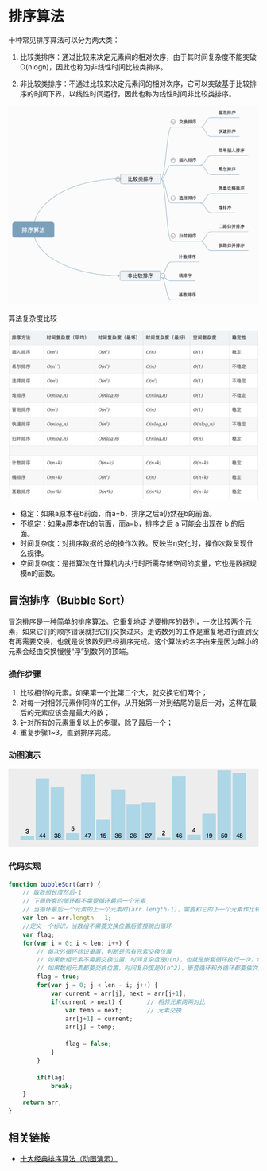 # 排序算法

十种常见排序算法可以分为两大类：

1. 比较类排序：通过比较来决定元素间的相对次序，由于其时间复杂度不能突破O(nlogn)，因此也称为非线性时间比较类排序。

2. 非比较类排序：不通过比较来决定元素间的相对次序，它可以突破基于比较排序的时间下界，以线性时间运行，因此也称为线性时间非比较类排序。

![排序算法](/assets/img/algorithms/sort-classify.png "排序算法")

算法复杂度比较

<!--
 | 排序方法 | 时间复杂度（平均） | 时间复杂度（最坏） | 时间复杂度（最好） | 空间复杂度 | 稳定性 |
 | :------: | :----------------: | :----------------: | :----------------: | :--------: | :----: |
 | 插入排序 |       O(n^2)       |       O(n^2)       |        O(n)        |    O(1)    |  稳定  |
-->

![算法复杂度](/assets/img/algorithms/sort-algorithmic-complexity.png "算法复杂度")

* 稳定：如果a原本在b前面，而a=b，排序之后a仍然在b的前面。
* 不稳定：如果a原本在b的前面，而a=b，排序之后 a 可能会出现在 b 的后面。
* 时间复杂度：对排序数据的总的操作次数。反映当n变化时，操作次数呈现什么规律。
* 空间复杂度：是指算法在计算机内执行时所需存储空间的度量，它也是数据规模n的函数。

## 冒泡排序（Bubble Sort）

冒泡排序是一种简单的排序算法。它重复地走访要排序的数列，一次比较两个元素，如果它们的顺序错误就把它们交换过来。走访数列的工作是重复地进行直到没有再需要交换，也就是说该数列已经排序完成。这个算法的名字由来是因为越小的元素会经由交换慢慢“浮”到数列的顶端。

### 操作步骤

1. 比较相邻的元素。如果第一个比第二个大，就交换它们两个；
2. 对每一对相邻元素作同样的工作，从开始第一对到结尾的最后一对，这样在最后的元素应该会是最大的数；
3. 针对所有的元素重复以上的步骤，除了最后一个；
4. 重复步骤1~3，直到排序完成。

### 动图演示

![冒泡排序](/assets/img/algorithms/sort-bubble.gif "冒泡排序")

### 代码实现

```js
function bubbleSort(arr) {
    // 取数组长度然后-1
    // 下面嵌套的循环都不需要循环最后一个元素
    // 当循环最后一个元素的上一个元素时(arr.length-1)，需要和它的下一个元素作比较，这就已经知道最后一个元素是否需要交换位置
    var len = arr.length - 1;
    //定义一个标识，当数组不需要交换位置后直接跳出循环
    var flag;
    for(var i = 0; i < len; i++) {
        // 每次外循环标识重置，判断是否有元素交换位置
        // 如果数组元素不需要交换位置，时间复杂度是O(n)，也就是嵌套循环执行一次，然后外循环跳出
        // 如果数组元素都要交换位置，时间复杂度是O(n^2)，嵌套循环和外循环都要依次执行
        flag = true;
        for(var j = 0; j < len - i; j++) {
            var current = arr[j], next = arr[j+1];
            if(current > next) {       // 相邻元素两两对比
                var temp = next;       // 元素交换
                arr[j+1] = current;
                arr[j] = temp;

                flag = false;
            }
        }

        if(flag)
            break;
    }
    return arr;
}
```

## 相关链接

* [十大经典排序算法（动图演示）](https://www.cnblogs.com/onepixel/articles/7674659.html '十大经典排序算法（动图演示）')
